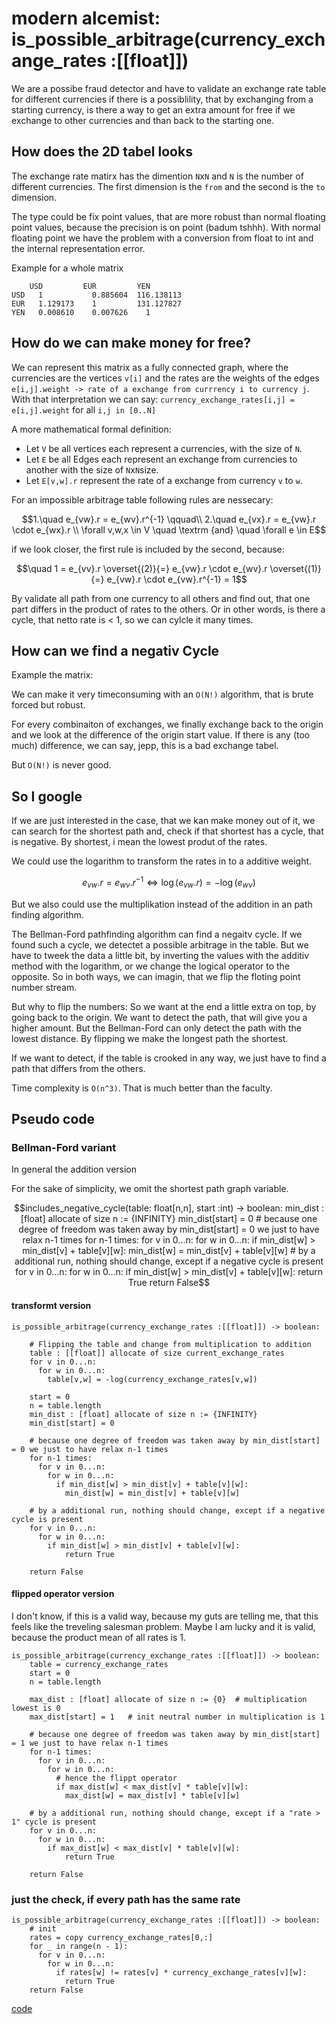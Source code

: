 # modern alcemist: is_possible_arbitrage(currency_exchange_rates :\[[float]])

We are a possibe fraud detector and have to validate an exchange rate table for different currencies if there is a possiblility, that by exchanging from a starting currency, is there a way to get an extra amount for free if we exchange to other currencies and than back to the starting one.

## How does the 2D tabel looks

The exchange rate matirx has the dimention `N`x`N` and
`N` is the number of different currencies. The first dimension is the `from` and the second is the `to` dimension.

The type could be fix point values, that are more robust than normal floating point values, because the precision is on point (badum tshhh). With normal floating point we have the problem with a conversion from float to int and the internal representation error.

Example for a whole matrix

```text
    USD         EUR         YEN
USD   1           0.885604  116.138113
EUR   1.129173    1         131.127827
YEN   0.008610    0.007626    1
```

## How do we can make money for free?

We can represent this matrix as a fully connected graph, where the currencies  are the vertices `v[i]` and the rates are the weights of the edges `e[i,j].weight -> rate of a exchange from currrency i to currency j`. With that interpretation we can say: `currency_exchange_rates[i,j] = e[i,j].weight` for all `i,j in [0..N]`

A more mathematical formal definition:

- Let `V` be all vertices each represent a currencies, with the size of `N`.
- Let `E` be all Edges each represent an exchange from currencies to another with the size of `N`x`N`size.
- Let `E[v,w].r` represent the rate of a exchange from currency `v` to `w`.

For an impossible arbitrage table following rules are nessecary:

```math
1.\quad e_{vw}.r = e_{wv}.r^{-1} \qquad\\
2.\quad e_{vx}.r = e_{vw}.r \cdot e_{wx}.r \\
\forall v,w,x \in V \quad \textrm {and} \quad \forall e \in E
```

if we look closer, the first rule is included by the second, because:

```math
\quad 1 = e_{vv}.r \overset{(2)}{=} e_{vw}.r \cdot e_{wv}.r \overset{(1)}{=} e_{vw}.r \cdot e_{vw}.r^{-1} = 1
```

By validate all path from one currency to all others and find out, that one part differs in the product of rates to the others. Or in other words, is there a cycle, that netto rate is < 1, so we can cylcle it many times.

## How can we find a negativ Cycle

Example the matrix:

We can make it very timeconsuming with an `O(N!)` algorithm, that is brute forced but robust.

For every combinaiton of exchanges, we finally exchange back to the origin and we look at the difference of the origin start value. If there is any (too much) difference, we can say, jepp, this is a bad exchange tabel.

But `O(N!)` is never good.

## So I google

If we are just interested in the case, that we kan make money out of it, we can search for the shortest path and, check if that shortest has a cycle, that is negative. By shortest, i mean the lowest produt of the rates.

We could use the logarithm to transform the rates in to a additive weight.

```math
e_{vw}.r = e_{wv}.r^{-1} \iff \log(e_{vw}.r) = -\log(e_{wv})
```

But we also could use the multiplikation instead of the addition in an path finding algorithm.

The Bellman-Ford pathfinding algorithm can find a negaitv cycle. If we found such a cycle, we detectet a possible arbitrage in the table. But we have to tweek the data a little bit, by inverting the values with the additiv method with the logarithm, or we change the logical operator to the opposite. So in both ways, we can imagin, that we flip the floting point number stream.

But why to flip the numbers: So we want at the end a little extra on top, by going back to the origin. We want to detect the path, that will give you a higher amount. But the Bellman-Ford can only detect the path with the lowest distance. By flipping we make the longest path the shortest.

If we want to detect, if the table is crooked in any way, we just have to find a path that differs from the others.

Time complexity is `O(n^3)`. That is much better than the faculty.

## Pseudo code

### Bellman-Ford variant

In general the addition version

For the sake of simplicity, we omit the shortest path graph variable.

```math
includes_negative_cycle(table: float[n,n], start :int) -> boolean:
    min_dist : [float] allocate of size n := {INFINITY}
    min_dist[start] = 0

    # because one degree of freedom was taken away by min_dist[start] = 0 we just to have relax n-1 times  
    for n-1 times:
    for v in 0...n:
      for w in 0...n:
        if min_dist[w] > min_dist[v] + table[v][w]:
          min_dist[w] = min_dist[v] + table[v][w]
    
    # by a additional run, nothing should change, except if a negative cycle is present
    for v in 0...n:
      for w in 0...n:
        if min_dist[w] > min_dist[v] + table[v][w]:
            return True
    return False
```

#### transformt version

```text
is_possible_arbitrage(currency_exchange_rates :[[float]]) -> boolean:

    # Flipping the table and change from multiplication to addition
    table : [[float]] allocate of size current_exchange_rates
    for v in 0...n:
      for w in 0...n:
        table[v,w] = -log(currency_exchange_rates[v,w])

    start = 0
    n = table.length
    min_dist : [float] allocate of size n := {INFINITY}
    min_dist[start] = 0

    # because one degree of freedom was taken away by min_dist[start] = 0 we just to have relax n-1 times  
    for n-1 times:
      for v in 0...n:
        for w in 0...n:
          if min_dist[w] > min_dist[v] + table[v][w]:
            min_dist[w] = min_dist[v] + table[v][w]
    
    # by a additional run, nothing should change, except if a negative cycle is present
    for v in 0...n:
      for w in 0...n:
        if min_dist[w] > min_dist[v] + table[v][w]:
            return True

    return False
```

#### flipped operator version

I don't know, if this is a valid way, because my guts are telling me, that this feels like the treveling salesman problem. Maybe I am lucky and it is valid, because the product mean of all rates is 1.

```text
is_possible_arbitrage(currency_exchange_rates :[[float]]) -> boolean:
    table = currency_exchange_rates 
    start = 0
    n = table.length
    
    max_dist : [float] allocate of size n := {0}  # multiplication lowest is 0
    max_dist[start] = 1   # init neutral number in multiplication is 1

    # because one degree of freedom was taken away by min_dist[start] = 1 we just to have relax n-1 times  
    for n-1 times:
      for v in 0...n:
        for w in 0...n:
          # hence the flippt operator
          if max_dist[w] < max_dist[v] * table[v][w]:
            max_dist[w] = max_dist[v] * table[v][w]
    
    # by a additional run, nothing should change, except if a "rate > 1" cycle is present
    for v in 0...n:
      for w in 0...n:
        if max_dist[w] < max_dist[v] * table[v][w]:
            return True

    return False
```

### just the check, if every path has the same rate

```text
is_possible_arbitrage(currency_exchange_rates :[[float]]) -> boolean:
    # init
    rates = copy currency_exchange_rates[0,:]
    for _ in range(n - 1):
      for v in 0...n:
        for w in 0...n:
          if rates[w] != rates[v] * currency_exchange_rates[v][w]:
            return True
    return False
```

[code](solution.py)
